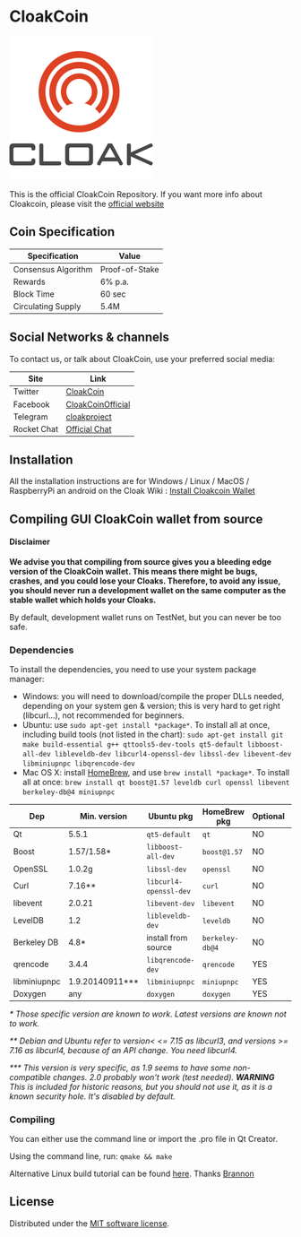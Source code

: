 
# CloakCoin

![CLOAK LOGO](/src/qt/res/icons/CloakCoin.png)

This is the official CloakCoin Repository. If you want more info about Cloakcoin, please visit the [official website](https://www.cloakcoin.com)

## Coin Specification

| Specification |     Value     |
| ------------- | ------------- |
| Consensus Algorithm | Proof-of-Stake |
|    Rewards    |    6% p.a.    |
|  Block Time   |    60 sec     |
| Circulating Supply |   5.4M   |

## Social Networks & channels

To contact us, or talk about CloakCoin, use your preferred social media:

| Site				|     Link		|
| ------------- | ------------ |
| Twitter			| [CloakCoin](https://www.twitter.com/CloakCoin) |
| Facebook			| [CloakCoinOfficial](https://www.facebook.com/CloakCoinOfficial/) |
| Telegram			|	[cloakproject](https://t.me/cloakproject) |
| Rocket Chat			| [Official Chat](https://chat.cloakcoin.com) |

## Installation
All the installation instructions are for Windows / Linux / MacOS / RaspberryPi an android on the Cloak Wiki : [Install Cloakcoin Wallet](https://www.cloakwiki.org/index.php/Install_the_Cloakcoin_Client)

## Compiling GUI CloakCoin wallet from source

#### Disclaimer

**We advise you that compiling from source gives you a bleeding edge version of the CloakCoin wallet. This means there might be bugs, crashes, and you could lose your Cloaks. Therefore, to avoid any issue, you should never run a development wallet on the same computer as the stable wallet which holds your Cloaks.**

By default, development wallet runs on TestNet, but you can never be too safe.

### Dependencies

To install the dependencies, you need to use your system package manager:
- Windows: you will need to download/compile the proper DLLs needed, depending on your system gen & version; this is very hard to get right (libcurl...), not recommended for beginners. 
- Ubuntu: use `sudo apt-get install *package*`. To install all at once, including build tools (not listed in the chart): `sudo apt-get install git make build-essential g++ qttools5-dev-tools qt5-default libboost-all-dev libleveldb-dev libcurl4-openssl-dev libssl-dev libevent-dev libminiupnpc libqrencode-dev`
- Mac OS X: install [HomeBrew](https://brew.sh/), and use `brew install *package*`. To install all at once: `brew install qt boost@1.57 leveldb curl openssl libevent berkeley-db@4 miniupnpc`


| Dep            | Min. version   | Ubuntu pkg             | HomeBrew pkg    | Optional | Purpose        |
| -------------- | -------------- | ---------------------- | --------------- | -------- | -------------  |
| Qt             | 5.5.1          | `qt5-default`          | `qt`            | NO       | GUI            |
| Boost          | 1.57/1.58*     | `libboost-all-dev`     | `boost@1.57`    | NO       | C++ libraries  |
| OpenSSL        | 1.0.2g         | `libssl-dev`           | `openssl`       | NO       | ha256 sum      |
| Curl           | 7.16**         | `libcurl4-openssl-dev` | `curl`          | NO       | Requests       |
| libevent       | 2.0.21         | `libevent-dev `        | `libevent`      | NO       | Events         |
| LevelDB        | 1.2            | `libleveldb-dev`       | `leveldb`       | NO       | Database       |
| Berkeley DB    | 4.8*           |  install from source   | `berkeley-db@4` | NO       | Database       |
| qrencode       | 3.4.4          | `libqrencode-dev`      | `qrencode`      | YES      | QR Codes       |
| libminiupnpc   | 1.9.20140911***| `libminiupnpc`         | `miniupnpc`     | YES      | NAT punching   |
| Doxygen        | any            | `doxygen`              | `doxygen`       | YES      | Documentation  |

_\* Those specific version are known to work. Latest versions are known not to work._

_\*\* Debian and Ubuntu refer to version< <= 7.15 as libcurl3, and versions >= 7.16 as libcurl4, because of an API change. You need libcurl4._

_\*\*\* This version is very specific, as 1.9 seems to have some non-compatible changes. 2.0 probably won't work (test needed). **WARNING** This is included for historic reasons, but you should not use it, as it is a known security hole. It's disabled by default._

### Compiling

You can either use the command line or import the .pro file in Qt Creator.

Using the command line, run:
```qmake && make```

Alternative Linux build tutorial can be found [here](https://gist.github.com/brannondorsey/1153ec2f50d1c88c9f028a3c9ced7b8d). Thanks [Brannon](https://github.com/brannondorsey)

## License

Distributed under the [MIT software license](http://www.opensource.org/licenses/mit-license.php).

